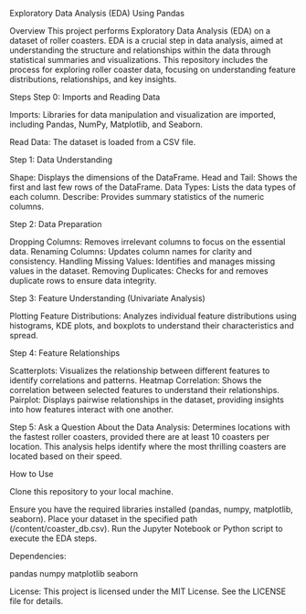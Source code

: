 Exploratory Data Analysis (EDA) Using Pandas

Overview
This project performs Exploratory Data Analysis (EDA) on a dataset of roller coasters. EDA is a crucial step in data analysis, aimed at understanding the structure and relationships within the data through statistical summaries and visualizations. This repository includes the process for exploring roller coaster data, focusing on understanding feature distributions, relationships, and key insights.

Steps
Step 0: Imports and Reading Data

Imports: Libraries for data manipulation and visualization are imported, including Pandas, NumPy, Matplotlib, and Seaborn.

Read Data: The dataset is loaded from a CSV file.

Step 1: Data Understanding

Shape: Displays the dimensions of the DataFrame.
Head and Tail: Shows the first and last few rows of the DataFrame.
Data Types: Lists the data types of each column.
Describe: Provides summary statistics of the numeric columns.


Step 2: Data Preparation

Dropping Columns: Removes irrelevant columns to focus on the essential data.
Renaming Columns: Updates column names for clarity and consistency.
Handling Missing Values: Identifies and manages missing values in the dataset.
Removing Duplicates: Checks for and removes duplicate rows to ensure data integrity.

Step 3: Feature Understanding (Univariate Analysis)

Plotting Feature Distributions: Analyzes individual feature distributions using histograms, KDE plots, and boxplots to understand their characteristics and spread.

Step 4: Feature Relationships

Scatterplots: Visualizes the relationship between different features to identify correlations and patterns.
Heatmap Correlation: Shows the correlation between selected features to understand their relationships.
Pairplot: Displays pairwise relationships in the dataset, providing insights into how features interact with one another.

Step 5: Ask a Question About the Data
Analysis: Determines locations with the fastest roller coasters, provided there are at least 10 coasters per location. This analysis helps identify where the most thrilling coasters are located based on their speed.

How to Use

Clone this repository to your local machine.

Ensure you have the required libraries installed (pandas, numpy, matplotlib, seaborn).
Place your dataset in the specified path (/content/coaster_db.csv).
Run the Jupyter Notebook or Python script to execute the EDA steps.

Dependencies:

pandas
numpy
matplotlib
seaborn

License:
This project is licensed under the MIT License. See the LICENSE file for details.


